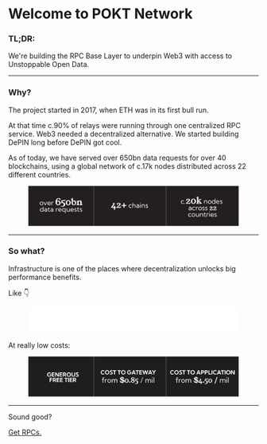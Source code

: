# Welcome to POKT Network

### TL;DR:

We're building the RPC Base Layer to underpin Web3 with access to Unstoppable Open Data.

---

### Why?

The project started in 2017, when ETH was in its first bull run.

At that time c.90% of relays were running through one centralized RPC service. Web3 needed a decentralized alternative. We started building DePIN long before DePIN got cool.

As of today, we have served over 650bn data requests for over 40 blockchains, using a global network of c.17k nodes distributed across 22 different countries.

<figure><img src=".gitbook/assets/Headlines (1).png" alt=""><figcaption></figcaption></figure>

---

### So what?

Infrastructure is one of the places where decentralization unlocks big performance benefits.

Like 👇

<figure><img src=".gitbook/assets/Data Section.png" alt=""><figcaption></figcaption></figure>

At really low costs:

<figure><img src=".gitbook/assets/Cost.png" alt=""><figcaption></figcaption></figure>

---

Sound good?

[Get RPCs.](get-rpcs/)

